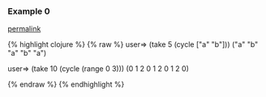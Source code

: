 ### Example 0
[permalink](#example-0)

{% highlight clojure %}
{% raw %}
user=> (take 5 (cycle ["a" "b"]))
("a" "b" "a" "b" "a")

user=> (take 10 (cycle (range 0 3)))
(0 1 2 0 1 2 0 1 2 0)

{% endraw %}
{% endhighlight %}


